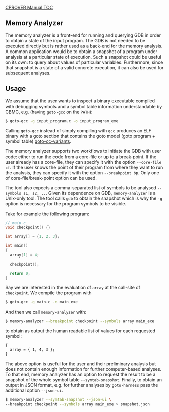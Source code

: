 [CPROVER Manual TOC](../../)

## Memory Analyzer

The memory analyzer is a front-end for running and querying GDB in order to
obtain a state of the input program. The GDB is not needed to be executed
directly but is rather used as a back-end for the memory analysis. A common
application would be to obtain a snapshot of a program under analysis at a
particular state of execution. Such a snapshot could be useful on its own: to
query about values of particular variables. Furthermore, since that snapshot is
a state of a valid concrete execution, it can also be used for subsequent
analyses.

## Usage

We assume that the user wants to inspect a binary executable compiled with
debugging symbols and a symbol table information understandable by CBMC, e.g.
(having `goto-gcc` on the `PATH`):

```sh
$ goto-gcc -g input_program.c -o input_program_exe
```

Calling `goto-gcc` instead of simply compiling with `gcc` produces an ELF binary
with a goto section that contains the goto model (goto program + symbol table)
[goto-cc-variants](../goto-cc/variants/).

The memory analyzer supports two workflows to initiate the GDB with user code:
either to run the code from a core-file or up to a break-point. If the user
already has a core-file, they can specify it with the option `--core-file cf`.
If the user knows the point of their program from where they want to run the
analysis, they can specify it with the option `--breakpoint bp`. Only one of
core-file/break-point option can be used.

The tool also expects a comma-separated list of symbols to be analysed
`--symbols s1, s2, ..`. Given its dependence on GDB, `memory-analyzer` is a
Unix-only tool. The tool calls `gdb` to obtain the snapshot which is why the
`-g` option is necessary for the program symbols to be visible.

Take for example the following program:

```C
// main.c
void checkpoint() {}

int array[] = {1, 2, 3};

int main()
{
  array[1] = 4;

  checkpoint();

  return 0;
}
```

Say we are interested in the evaluation of `array` at the call-site of
`checkpoint`. We compile the program with

```sh
$ goto-gcc -g main.c -o main_exe
```

And then we call `memory-analyzer` with:

```sh
$ memory-analyzer --breakpoint checkpoint --symbols array main_exe
```

to obtain as output the human readable list of values for each requested symbol:

```
{
  array = { 1, 4, 3 };
}
```

The above option is useful for the user and their preliminary analysis but does
not contain enough information for further computer-based analyses. To that end,
memory analyzer has an option to request the result to be a snapshot of the
whole symbol table `--symtab-snapshot`. Finally, to obtain an output in JSON
format, e.g. for further analyses by `goto-harness` pass the additional option
`--json-ui`.

```sh
$ memory-analyzer --symtab-snapshot --json-ui \
--breakpoint checkpoint --symbols array main_exe > snapshot.json
```
